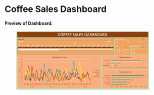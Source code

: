 # Coffee Sales Dashboard


#### Preview of Dashboard:
<p align="center">
    <img src="Coffee_Sales_Dashboard_Thumbnail.jpg" alt="Spotify Dashboard Preview" width="85%">
</p>
